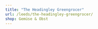 ```yaml
---
title: "The Headingley Greengrocer"
url: /leeds/the-headingley-greengrocer/
shop: Gemüse & Obst
---
```


